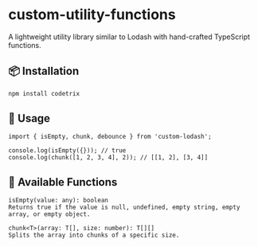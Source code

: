 # custom-utility-functions

A lightweight utility library similar to Lodash with hand-crafted TypeScript functions.

## 📦 Installation

```bash
npm install codetrix

```

## 🔧 Usage

```
import { isEmpty, chunk, debounce } from 'custom-lodash';

console.log(isEmpty({})); // true
console.log(chunk([1, 2, 3, 4], 2)); // [[1, 2], [3, 4]]

```

## 🧩 Available Functions

```
isEmpty(value: any): boolean
Returns true if the value is null, undefined, empty string, empty array, or empty object.

chunk<T>(array: T[], size: number): T[][]
Splits the array into chunks of a specific size.

```
